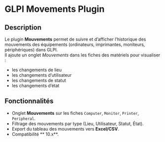 # GLPI Movements Plugin

## Description
Le plugin **Mouvements** permet de suivre et d’afficher l’historique des mouvements
des équipements (ordinateurs, imprimantes, moniteurs, périphériques) dans GLPI.  
Il ajoute un onglet *Mouvements* dans les fiches des matériels pour visualiser :
- les changements de lieu
- les changements d’utilisateur
- les changements de statut
- les changements d’état

## Fonctionnalités
- Onglet **Mouvements** sur les fiches `Computer`, `Monitor`, `Printer`, `Peripheral`.
- Filtrage des mouvements par type (Lieu, Utilisateur, Statut, État).
- Export du tableau des mouvements vers **Excel/CSV**.
- Compatibilité ** 10.x**.

